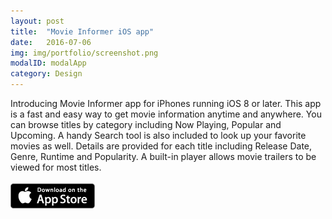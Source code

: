 ```yaml
---
layout: post
title:  "Movie Informer iOS app"
date:   2016-07-06
img: img/portfolio/screenshot.png
modalID: modalApp
category: Design
---
```

Introducing Movie Informer app for iPhones running iOS 8 or later. This app is a fast and easy way to get movie information anytime and anywhere. You can browse titles by category including Now Playing, Popular and Upcoming. A handy Search tool is also included to look up your favorite movies as well. Details are provided for each title including Release Date, Genre, Runtime and Popularity. A built-in player allows movie trailers to be viewed for most titles.<br/><br/>
[![App Store](img/portfolio/appstore-badge.png)](https://itunes.apple.com/us/app/movie-informer/id1035141157?mt=8)
